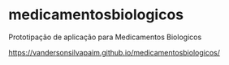 # medicamentosbiologicos

Prototipação de aplicação para Medicamentos Biologicos

https://vandersonsilvapaim.github.io/medicamentosbiologicos/

